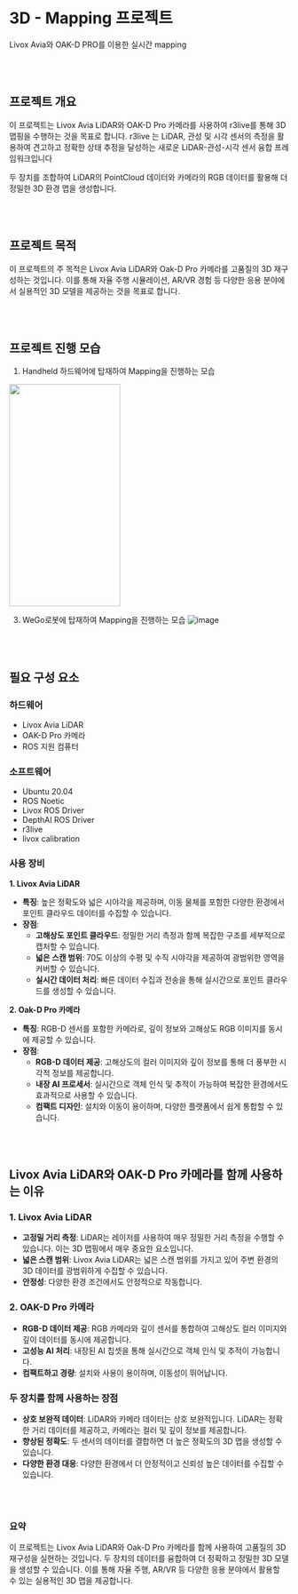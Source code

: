 # 3D - Mapping 프로젝트

Livox Avia와 OAK-D PRO를 이용한 실시간 mapping

<br><br>

## 프로젝트 개요

이 프로젝트는 Livox Avia LiDAR와 OAK-D Pro 카메라를 사용하여 r3live를 통해 3D 맵핑을 수행하는 것을 목표로 합니다. 
r3live 는 LiDAR, 관성 및 시각 센서의 측정을 활용하여 견고하고 정확한 상태 추정을 달성하는 새로운 LiDAR-관성-시각 센서 융합 프레임워크입니다

두 장치를 조합하여 LiDAR의 PointCloud 데이터와 카메라의 RGB 데이터를 활용해 더 정밀한 3D 환경 맵을 생성합니다.

<br><br>

## 프로젝트 목적

이 프로젝트의 주 목적은 Livox Avia LiDAR와 Oak-D Pro 카메라를 고품질의 3D 재구성하는 것입니다. 이를 통해 자율 주행 시뮬레이션, AR/VR 경험 등 다양한 응용 분야에서 실용적인 3D 모델을 제공하는 것을 목표로 합니다.

<br><br>

## 프로젝트 진행 모습

1. Handheld 하드웨어에 탑재하여 Mapping을 진행하는 모습
<img src="https://github.com/user-attachments/assets/cb155adb-03fa-4248-8c12-d5f06871df03" width="200" height="400"/>

3. WeGo로봇에 탑재하여 Mapping을 진행하는 모습
![image](https://github.com/user-attachments/assets/1f4e357e-0b7d-4248-af88-2b68ab28e96c)


<br><br>


## 필요 구성 요소

### 하드웨어

- Livox Avia LiDAR
- OAK-D Pro 카메라
- ROS 지원 컴퓨터

### 소프트웨어

- Ubuntu 20.04
- ROS Noetic
- Livox ROS Driver
- DepthAI ROS Driver
- r3live
- livox calibration

### 사용 장비

**1. Livox Avia LiDAR**

- **특징**: 높은 정확도와 넓은 시야각을 제공하며, 이동 물체를 포함한 다양한 환경에서 포인트 클라우드 데이터를 수집할 수 있습니다.
- **장점**:
    - **고해상도 포인트 클라우드**: 정밀한 거리 측정과 함께 복잡한 구조를 세부적으로 캡처할 수 있습니다.
    - **넓은 스캔 범위**: 70도 이상의 수평 및 수직 시야각을 제공하여 광범위한 영역을 커버할 수 있습니다.
    - **실시간 데이터 처리**: 빠른 데이터 수집과 전송을 통해 실시간으로 포인트 클라우드를 생성할 수 있습니다.

**2. Oak-D Pro 카메라**

- **특징**: RGB-D 센서를 포함한 카메라로, 깊이 정보와 고해상도 RGB 이미지를 동시에 제공할 수 있습니다.
- **장점**:
    - **RGB-D 데이터 제공**: 고해상도의 컬러 이미지와 깊이 정보를 통해 더 풍부한 시각적 정보를 제공합니다.
    - **내장 AI 프로세서**: 실시간으로 객체 인식 및 추적이 가능하여 복잡한 환경에서도 효과적으로 사용할 수 있습니다.
    - **컴팩트 디자인**: 설치와 이동이 용이하며, 다양한 플랫폼에서 쉽게 통합할 수 있습니다.


<br><br>
    

## Livox Avia LiDAR와 OAK-D Pro 카메라를 함께 사용하는 이유

### 1. Livox Avia LiDAR

- **고정밀 거리 측정**: LiDAR는 레이저를 사용하여 매우 정밀한 거리 측정을 수행할 수 있습니다. 이는 3D 맵핑에서 매우 중요한 요소입니다.
- **넓은 스캔 범위**: Livox Avia LiDAR는 넓은 스캔 범위를 가지고 있어 주변 환경의 3D 데이터를 광범위하게 수집할 수 있습니다.
- **안정성**: 다양한 환경 조건에서도 안정적으로 작동합니다.

### 2. OAK-D Pro 카메라

- **RGB-D 데이터 제공**: RGB 카메라와 깊이 센서를 통합하여 고해상도 컬러 이미지와 깊이 데이터를 동시에 제공합니다.
- **고성능 AI 처리**: 내장된 AI 칩셋을 통해 실시간으로 객체 인식 및 추적이 가능합니다.
- **컴팩트하고 경량**: 설치와 사용이 용이하며, 이동성이 뛰어납니다.

### 두 장치를 함께 사용하는 장점

- **상호 보완적 데이터**: LiDAR와 카메라 데이터는 상호 보완적입니다. LiDAR는 정확한 거리 데이터를 제공하고, 카메라는 컬러 및 깊이 정보를 제공합니다.
- **향상된 정확도**: 두 센서의 데이터를 결합하면 더 높은 정확도의 3D 맵을 생성할 수 있습니다.
- **다양한 환경 대응**: 다양한 환경에서 더 안정적이고 신뢰성 높은 데이터를 수집할 수 있습니다.

<br><br>

### 요약

이 프로젝트는 Livox Avia LiDAR와 Oak-D Pro 카메라를 함께 사용하여 고품질의 3D 재구성을 실현하는 것입니다. 두 장치의 데이터를 융합하여 더 정확하고 정밀한 3D 모델을 생성할 수 있습니다. 이를 통해 자율 주행, AR/VR 등 다양한 응용 분야에서 활용할 수 있는 실용적인 3D 맵을 제공합니다.

